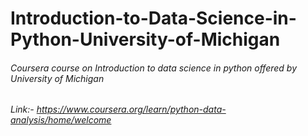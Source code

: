 # Introduction-to-Data-Science-in-Python-University-of-Michigan

###### Coursera course on Introduction to data science in python offered by University of Michigan
###### Link:- https://www.coursera.org/learn/python-data-analysis/home/welcome
